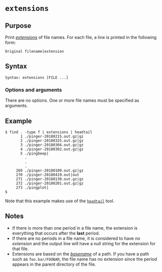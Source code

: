 # `extensions`

## Purpose
Print <a href="https://www.wikiwand.com/en/Filename_extension">_extensions_</a> of file names.  For each file, a line is printed in the following form:

  ```
Original filename|extension
  ```

## Syntax
```
Syntax: extensions [FILE ...]
```

### Options and arguments
There are no options.  One or more file names must be specified as arguments.

## Example

```
$ find . -type f | extensions | headtail
       1 ./pinger-20180215.out.gz|gz
       2 ./pinger-20180325.out.gz|gz
       3 ./pinger-20180304.out.gz|gz
       4 ./pinger-20180302.out.gz|gz
       5 ./pingbeep|
         .
         .
         .
     269 ./pinger-20180109.out.gz|gz
     270 ./pinger-20180419.out|out
     271 ./pinger-20180130.out.gz|gz
     272 ./pinger-20180201.out.gz|gz
     273 ./pingplot|
$ 
```
Note that this example makes use of the [`headtail`](headtail.md) tool.

## Notes

- If there is more than one period in a file name, the extension is everything that occurs after the **last** period.
- If there are no periods in a file name, it is considered to have _no extension_ and the output line will have a null string for the extension for that file.
- Extensions are based on the <a href="https://www.wikiwand.com/en/Basename">_basename_</a> of a path.  If you have a path such as `foo.bar/FOOBAR`, the file name has no extension since the period appears in the parent directory of the file.
